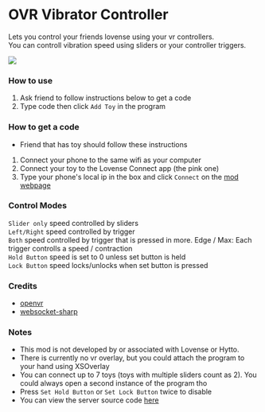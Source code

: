 # OVR Vibrator Controller

Lets you control your friends lovense using your vr controllers.<br>
You can controll vibration speed using sliders or your controller triggers.<br>

![](https://i.ibb.co/wLsJzFg/Capture.png)

### How to use
1. Ask friend to follow instructions below to get a code
2. Type code then click `Add Toy` in the program

### How to get a code
* Friend that has toy should follow these instructions
1. Connect your phone to the same wifi as your computer
2. Connect your toy to the Lovense Connect app (the pink one)
3. Type your phone's local ip in the box and click `Connect` on the [mod webpage](https://control.markstuff.net/)

### Control Modes
`Slider only` speed controlled by sliders<br>
`Left/Right` speed controlled by trigger<br>
`Both` speed controlled by trigger that is pressed in more. Edge / Max: Each trigger controlls a speed / contraction<br>
`Hold Button` speed is set to 0 unless set button is held<br>
`Lock Button` speed locks/unlocks when set button is pressed<br>

### Credits
* [openvr](https://github.com/ValveSoftware/openvr)
* [websocket-sharp](https://github.com/sta/websocket-sharp)

### Notes
* This mod is not developed by or associated with Lovense or Hytto.
* There is currently no vr overlay, but you could attach the program to your hand using XSOverlay
* You can connect up to 7 toys (toys with multiple sliders count as 2). You could always open a second instance of the program tho
* Press `Set Hold Button` or `Set Lock Button` twice to disable
* You can view the server source code [here](https://github.com/markviews/VRChatVibratorController/blob/main/Server/vibe.js)

